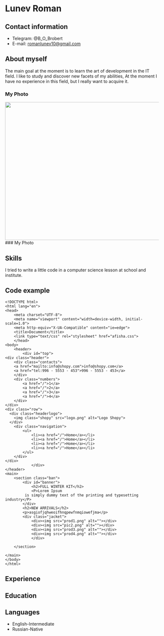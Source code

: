 # Lunev Roman

## Contact information
- Telegram: @B_O_Brobert
- E-mail: romanlunev10@gmail.com

## About myself

The main goal at the moment is to learn the art of development in the IT field. I like to study and discover new facets of my abilities, At the moment I have no experience in this field, but I really want to acquire it.
### My Photo
<img src="https://sun9-12.userapi.com/s/v1/if1/laiRJKZVsjSO2sO0wMggDJzk-hO6gyjoRQjF2FGLnmO_PTXepwSTqbup8ifvQPdZQ4sjTwPd.jpg?size=1280x960&amp;quality=96&amp;type=album" style="width: 600px; height: 450px; margin-top: 0px;">
### My Photo

## Skills

I tried to write a little code in a computer science lesson at school and institute.

## Code example

```
<!DOCTYPE html>
<html lang="en">
<head>
    <meta charset="UTF-8">
    <meta name="viewport" content="width=device-width, initial-scale=1.0">
    <meta http-equiv="X-UA-Compatible" content="ie=edge">
    <title>Document</title>
    <link type="text/css" rel="stylesheet" href="afisha.css">
    </head>
<body>
    <header>
        <div id="top">
<div class="header">
    <div class="contacts">
    <a href="mailto:info@shopy.com">info@shopy.com</a> 
    <a href="tel:996 - 5553 - 453">996 - 5553 - 453</a>
    </div>
    <div class="numbers">
        <a href="/">1</a>
        <a href="/">2</a>
        <a href="/">3</a>
        <a href="/">4</a>
    </div>
</div>
<div class="row">
  <div class="headerlogo">
    <img class="shopy" src="logo.png" alt="Logo Shopy">
  </div>
    <div class="navigation">
        <ul>
            <li><a href="/">Home</a></li>
            <li><a href="/">Home</a></li>
            <li><a href="/">Home</a></li>
            <li><a href="/">Home</a></li>
        </ul>
    </div>
</div>
            </div>
</header>
<main>
    <section class="ban">
        <div id="banner">
            <h2>FULL WINTER KIT</h2>
            <P>Lorem Ipsum
         is simply dummy text of the printing and typesetting industry</P>
        </div>
        <h2>NEW ARRIVALS</h2>
        <p>asgiofjqhweoifhnqpewfnmqiowefjma</p>
        <div class="jacket">
            <div><img src="prod1.png" alt=""></div>
            <div><img src="pic2.png" alt=""></div>
            <div><img src="prod3.png" alt=""></div>
            <div><img src="prod4.png" alt=""></div>
            </div>
        
    </section>
        
</main>
</body>
</html>
```
## Experience
## Education
## Languages 
- English-Intermediate
- Russian-Native
  
